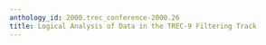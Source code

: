```yaml
---
anthology_id: 2000.trec_conference-2000.26
title: Logical Analysis of Data in the TREC-9 Filtering Track
---
```

